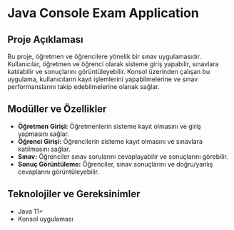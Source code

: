 # Java Console Exam Application

## Proje Açıklaması

Bu proje, öğretmen ve öğrencilere yönelik bir sınav uygulamasıdır. Kullanıcılar, öğretmen ve öğrenci olarak sisteme giriş yapabilir, sınavlara katılabilir ve sonuçlarını görüntüleyebilir. Konsol üzerinden çalışan bu uygulama, kullanıcıların kayıt işlemlerini yapabilmelerine ve sınav performanslarını takip edebilmelerine olanak sağlar.

## Modüller ve Özellikler

- **Öğretmen Girişi:** Öğretmenlerin sisteme kayıt olmasını ve giriş yapmasını sağlar.
- **Öğrenci Girişi:** Öğrencilerin sisteme kayıt olmasını ve sınavlara katılmasını sağlar.
- **Sınav:** Öğrenciler sınav sorularını cevaplayabilir ve sonuçlarını görebilir.
- **Sonuç Görüntüleme:** Öğrenciler, sınav sonuçlarını ve doğru/yanlış cevaplarını görüntüleyebilir.

## Teknolojiler ve Gereksinimler

- Java 11+
- Konsol uygulaması
